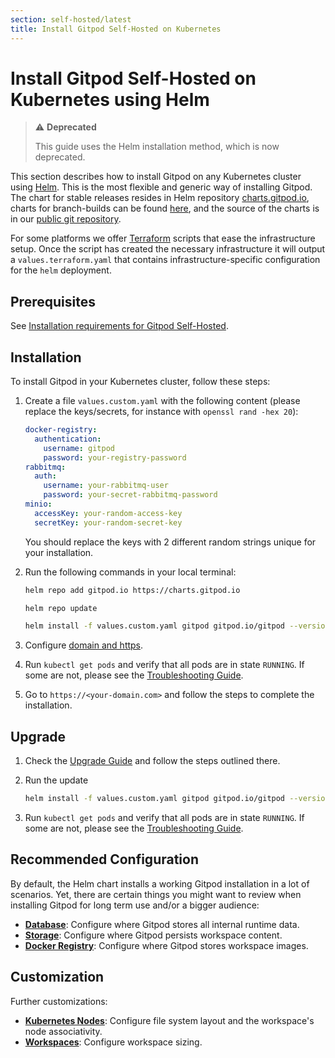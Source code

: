 ```yaml
---
section: self-hosted/latest
title: Install Gitpod Self-Hosted on Kubernetes
---
```


<script context="module">
  export const prerender = true;
</script>

# Install Gitpod Self-Hosted on Kubernetes using Helm

> ⚠️ **Deprecated**
>
> This guide uses the Helm installation method, which is now deprecated.

This section describes how to install Gitpod on any Kubernetes cluster using [Helm](https://helm.sh). This is the most flexible and generic way of installing Gitpod. The chart for stable releases resides in Helm repository [charts.gitpod.io](https://charts.gitpod.io), charts for branch-builds can be found [here](#install-branch-build), and the source of the charts is in our [public git repository](https://github.com/gitpod-io/gitpod/blob/main/chart/).

For some platforms we offer [Terraform](https://www.terraform.io/) scripts that ease the infrastructure setup. Once the script has created the necessary infrastructure it will output a `values.terraform.yaml` that contains infrastructure-specific configuration for the `helm` deployment.

## Prerequisites

See [Installation requirements for Gitpod Self-Hosted](../requirements).

## Installation

To install Gitpod in your Kubernetes cluster, follow these steps:

1. Create a file `values.custom.yaml` with the following content (please replace the keys/secrets, for instance with `openssl rand -hex 20`):

   ```yaml
   docker-registry:
     authentication:
       username: gitpod
       password: your-registry-password
   rabbitmq:
     auth:
       username: your-rabbitmq-user
       password: your-secret-rabbitmq-password
   minio:
     accessKey: your-random-access-key
     secretKey: your-random-secret-key
   ```

   You should replace the keys with 2 different random strings unique for your installation.

1. Run the following commands in your local terminal:

   ```bash
   helm repo add gitpod.io https://charts.gitpod.io

   helm repo update

   helm install -f values.custom.yaml gitpod gitpod.io/gitpod --version=0.10.0
   ```

1. Configure [domain and https](../configuration/ingress).

1. Run `kubectl get pods` and verify that all pods are in state `RUNNING`. If some are not, please see the [Troubleshooting Guide](../troubleshooting).

1. Go to `https://<your-domain.com>` and follow the steps to complete the installation.

## Upgrade

1.  Check the [Upgrade Guide](../updating) and follow the steps outlined there.

1.  Run the update

    ```bash
    helm install -f values.custom.yaml gitpod gitpod.io/gitpod --version=0.10.0
    ```

1.  Run `kubectl get pods` and verify that all pods are in state `RUNNING`. If some are not, please see the [Troubleshooting Guide](../troubleshooting).

## Recommended Configuration

By default, the Helm chart installs a working Gitpod installation in a lot of scenarios. Yet, there are certain things you might want to review when installing Gitpod for long term use and/or a bigger audience:

- [**Database**](../configuration/database): Configure where Gitpod stores all internal runtime data.
- [**Storage**](../configuration/storage): Configure where Gitpod persists workspace content.
- [**Docker Registry**](../configuration/docker-registry): Configure where Gitpod stores workspace images.

## Customization

Further customizations:

- [**Kubernetes Nodes**](../configuration/nodes): Configure file system layout and the workspace's node associativity.
- [**Workspaces**](../configuration/workspaces): Configure workspace sizing.
